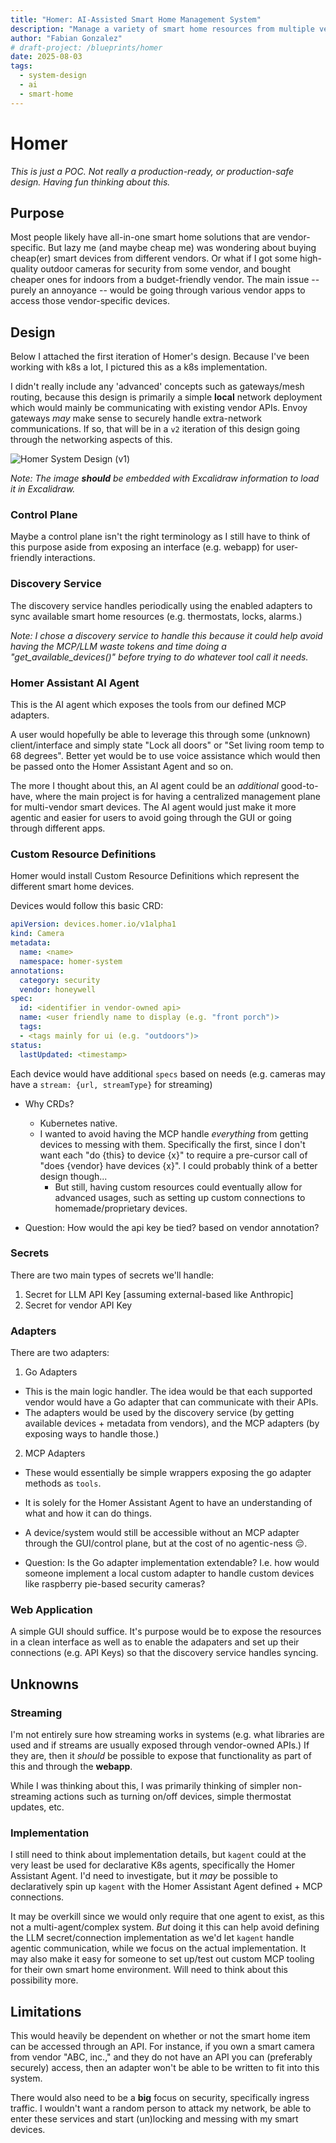 ```yaml
---
title: "Homer: AI-Assisted Smart Home Management System"
description: "Manage a variety of smart home resources from multiple vendors."
author: "Fabian Gonzalez"
# draft-project: /blueprints/homer
date: 2025-08-03
tags:
  - system-design
  - ai
  - smart-home
---
```


# Homer

_This is just a POC. Not really a production-ready, or production-safe design. Having fun thinking about this._

## Purpose

Most people likely have all-in-one smart home solutions that are vendor-specific. But lazy me (and maybe cheap me) was wondering about buying cheap(er) smart devices from different vendors. Or what if I got some high-quality outdoor cameras for security from some vendor, and bought cheaper ones for indoors from a budget-friendly vendor. The main issue -- purely an annoyance -- would be going through various vendor apps to access those vendor-specific devices.

## Design

Below I attached the first iteration of Homer's design. Because I've been working with k8s a lot, I pictured this as a k8s implementation.

I didn't really include any 'advanced' concepts such as gateways/mesh routing, because this design is primarily a simple **local** network deployment which would mainly be communicating with existing vendor APIs. Envoy gateways _may_ make sense to securely handle extra-network communications. If so, that will be in a `v2` iteration of this design going through the networking aspects of this.

![Homer System Design (v1)](./assets/Homer%20Design%20v1.png)

_Note: The image **should** be embedded with Excalidraw information to load it in Excalidraw._

### Control Plane

Maybe a control plane isn't the right terminology as I still have to think of this purpose aside from exposing an interface (e.g. webapp) for user-friendly interactions.

### Discovery Service

The discovery service handles periodically using the enabled adapters to sync available smart home resources (e.g. thermostats, locks, alarms.)

_Note: I chose a discovery service to handle this because it could help avoid having the MCP/LLM waste tokens and time doing a "get_available_devices()" before trying to do whatever tool call it needs._ 

### Homer Assistant AI Agent

This is the AI agent which exposes the tools from our defined MCP adapters.

A user would hopefully be able to leverage this through some (unknown) client/interface and simply state "Lock all doors" or "Set living room temp to 68 degrees". Better yet would be to use voice assistance which would then be passed onto the Homer Assistant Agent and so on.

The more I thought about this, an AI agent could be an _additional_ good-to-have, where the main project is for having a centralized management plane for multi-vendor smart devices. The AI agent would just make it more agentic and easier for users to avoid going through the GUI or going through different apps.

### Custom Resource Definitions

Homer would install Custom Resource Definitions which represent the different smart home devices.

Devices would follow this basic CRD:
```yaml
apiVersion: devices.homer.io/v1alpha1
kind: Camera
metadata:
  name: <name>
  namespace: homer-system
annotations:
  category: security
  vendor: honeywell
spec:
  id: <identifier in vendor-owned api>
  name: <user friendly name to display (e.g. "front porch")>
  tags:
  - <tags mainly for ui (e.g. "outdoors")>
status:
  lastUpdated: <timestamp>
```

Each device would have additional `specs` based on needs (e.g. cameras may have a `stream: {url, streamType}` for streaming)

- Why CRDs?
  - Kubernetes native.
  - I wanted to avoid having the MCP handle _everything_ from getting devices to messing with them. Specifically the first, since I don't want each "do {this} to device {x}" to require a pre-cursor call of "does {vendor} have devices {x}". I could probably think of a better design though... 
    - But still, having custom resources could eventually allow for advanced usages, such as setting up custom connections to homemade/proprietary devices.

- Question: How would the api key be tied? based on vendor annotation?

### Secrets

There are two main types of secrets we'll handle:

1. Secret for LLM API Key [assuming external-based like Anthropic]
2. Secret for vendor API Key

### Adapters

There are two adapters:

1. Go Adapters
  - This is the main logic handler. The idea would be that each supported vendor would have a Go adapter that can communicate with their APIs.
  - The adapters would be used by the discovery service (by getting available devices + metadata from vendors), and the MCP adapters (by exposing ways to handle those.)
2. MCP Adapters
  - These would essentially be simple wrappers exposing the go adapter methods as `tools`.
  - It is solely for the Homer Assistant Agent to have an understanding of what and how it can do things.
  - A device/system would still be accessible without an MCP adapter through the GUI/control plane, but at the cost of no agentic-ness 😔. 

- Question: Is the Go adapter implementation extendable? I.e. how would someone implement a local custom adapter to handle custom devices like raspberry pie-based security cameras?

### Web Application

A simple GUI should suffice. It's purpose would be to expose the resources in a clean interface as well as to enable the adapaters and set up their connections (e.g. API Keys) so that the discovery service handles syncing.

## Unknowns

### Streaming

I'm not entirely sure how streaming works in systems (e.g. what libraries are used and if streams are usually exposed through vendor-owned APIs.) If they are, then it _should_ be possible to expose that functionality as part of this and through the **webapp**.

While I was thinking about this, I was primarily thinking of simpler non-streaming actions such as turning on/off devices, simple thermostat updates, etc.

### Implementation

I still need to think about implementation details, but `kagent` could at the very least be used for declarative K8s agents, specifically the Homer Assistant Agent. I'd need to investigate, but it _may_ be possible to declaratively spin up `kagent` with the Homer Assistant Agent defined + MCP connections.

It may be overkill since we would only require that one agent to exist, as this not a multi-agent/complex system. _But_ doing it this can help avoid defining the LLM secret/connection implementation as we'd let `kagent` handle agentic communication, while we focus on the actual implementation. It may also make it easy for someone to set up/test out custom MCP tooling for their own smart home environment. Will need to think about this possibility more. 

## Limitations

This would heavily be dependent on whether or not the smart home item can be accessed through an API. For instance, if you own a smart camera from vendor "ABC, inc.," and they do not have an API you can (preferably securely) access, then an adapter won't be able to be written to fit into this system.

There would also need to be a **big** focus on security, specifically ingress traffic. I wouldn't want a random person to attack my network, be able to enter these services and start (un)locking and messing with my smart devices.